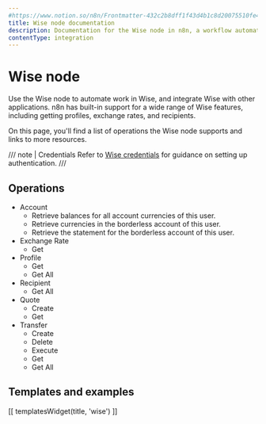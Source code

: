 ```yaml
---
#https://www.notion.so/n8n/Frontmatter-432c2b8dff1f43d4b1c8d20075510fe4
title: Wise node documentation
description: Documentation for the Wise node in n8n, a workflow automation platform. Includes details of operations and configuration, and links to examples and credentials information.
contentType: integration
---
```


# Wise node

Use the Wise node to automate work in Wise, and integrate Wise with other applications. n8n has built-in support for a wide range of Wise features, including getting profiles, exchange rates, and recipients. 

On this page, you'll find a list of operations the Wise node supports and links to more resources.

/// note | Credentials
Refer to [Wise credentials](/integrations/builtin/credentials/wise/) for guidance on setting up authentication. 
///

## Operations

* Account
    * Retrieve balances for all account currencies of this user.
    * Retrieve currencies in the borderless account of this user.
    * Retrieve the statement for the borderless account of this user.
* Exchange Rate
    * Get
* Profile
    * Get
    * Get All
* Recipient
    * Get All
* Quote
    * Create
    * Get
* Transfer
    * Create
    * Delete
    * Execute
    * Get
    * Get All

## Templates and examples

<!-- see https://www.notion.so/n8n/Pull-in-templates-for-the-integrations-pages-37c716837b804d30a33b47475f6e3780 -->
[[ templatesWidget(title, 'wise') ]]
